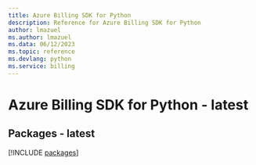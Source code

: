 ```yaml
---
title: Azure Billing SDK for Python
description: Reference for Azure Billing SDK for Python
author: lmazuel
ms.author: lmazuel
ms.data: 06/12/2023
ms.topic: reference
ms.devlang: python
ms.service: billing
---
```

# Azure Billing SDK for Python - latest
## Packages - latest
[!INCLUDE [packages](billing-index.md)]